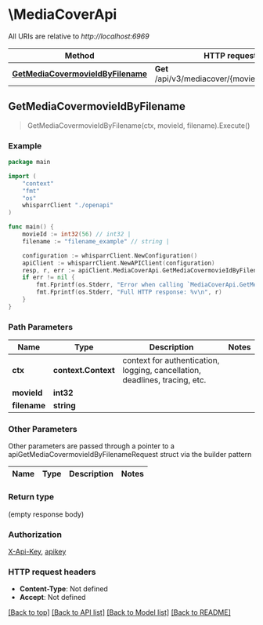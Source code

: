 # \MediaCoverApi

All URIs are relative to *http://localhost:6969*

Method | HTTP request | Description
------------- | ------------- | -------------
[**GetMediaCovermovieIdByFilename**](MediaCoverApi.md#GetMediaCovermovieIdByFilename) | **Get** /api/v3/mediacover/{movieId}/{filename} | 



## GetMediaCovermovieIdByFilename

> GetMediaCovermovieIdByFilename(ctx, movieId, filename).Execute()



### Example

```go
package main

import (
    "context"
    "fmt"
    "os"
    whisparrClient "./openapi"
)

func main() {
    movieId := int32(56) // int32 | 
    filename := "filename_example" // string | 

    configuration := whisparrClient.NewConfiguration()
    apiClient := whisparrClient.NewAPIClient(configuration)
    resp, r, err := apiClient.MediaCoverApi.GetMediaCovermovieIdByFilename(context.Background(), movieId, filename).Execute()
    if err != nil {
        fmt.Fprintf(os.Stderr, "Error when calling `MediaCoverApi.GetMediaCovermovieIdByFilename``: %v\n", err)
        fmt.Fprintf(os.Stderr, "Full HTTP response: %v\n", r)
    }
}
```

### Path Parameters


Name | Type | Description  | Notes
------------- | ------------- | ------------- | -------------
**ctx** | **context.Context** | context for authentication, logging, cancellation, deadlines, tracing, etc.
**movieId** | **int32** |  | 
**filename** | **string** |  | 

### Other Parameters

Other parameters are passed through a pointer to a apiGetMediaCovermovieIdByFilenameRequest struct via the builder pattern


Name | Type | Description  | Notes
------------- | ------------- | ------------- | -------------



### Return type

 (empty response body)

### Authorization

[X-Api-Key](../README.md#X-Api-Key), [apikey](../README.md#apikey)

### HTTP request headers

- **Content-Type**: Not defined
- **Accept**: Not defined

[[Back to top]](#) [[Back to API list]](../README.md#documentation-for-api-endpoints)
[[Back to Model list]](../README.md#documentation-for-models)
[[Back to README]](../README.md)

